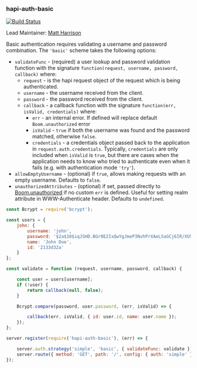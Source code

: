 ### hapi-auth-basic

[![Build Status](https://secure.travis-ci.org/hapijs/hapi-auth-basic.svg)](http://travis-ci.org/hapijs/hapi-auth-basic)

Lead Maintainer: [Matt Harrison](https://github.com/mtharrison)

Basic authentication requires validating a username and password combination. The `'basic'` scheme takes the following options:

- `validateFunc` - (required) a user lookup and password validation function with the signature `function(request, username, password, callback)` where:
    - `request` - is the hapi request object of the request which is being authenticated.
    - `username` - the username received from the client.
    - `password` - the password received from the client.
    - `callback` - a callback function with the signature `function(err, isValid, credentials)` where:
        - `err` - an internal error. If defined will replace default `Boom.unauthorized` error
        - `isValid` - `true` if both the username was found and the password matched, otherwise `false`.
        - `credentials` - a credentials object passed back to the application in `request.auth.credentials`. Typically, `credentials` are only
          included when `isValid` is `true`, but there are cases when the application needs to know who tried to authenticate even when it fails
          (e.g. with authentication mode `'try'`).
- `allowEmptyUsername` - (optional) if `true`, allows making requests with an empty username. Defaults to `false`.
- `unauthorizedAttributes` - (optional) if set, passed directly to [Boom.unauthorized](https://github.com/hapijs/boom#boomunauthorizedmessage-scheme-attributes) if no custom `err` is defined. Useful for setting realm attribute in WWW-Authenticate header. Defaults to `undefined`.

```javascript
const Bcrypt = require('bcrypt');

const users = {
    john: {
        username: 'john',
        password: '$2a$10$iqJSHD.BGr0E2IxQwYgJmeP3NvhPrXAeLSaGCj6IR/XU5QtjVu5Tm',   // 'secret'
        name: 'John Doe',
        id: '2133d32a'
    }
};

const validate = function (request, username, password, callback) {

    const user = users[username];
    if (!user) {
        return callback(null, false);
    }

    Bcrypt.compare(password, user.password, (err, isValid) => {

        callback(err, isValid, { id: user.id, name: user.name });
    });
};

server.register(require('hapi-auth-basic'), (err) => {

    server.auth.strategy('simple', 'basic', { validateFunc: validate });
    server.route({ method: 'GET', path: '/', config: { auth: 'simple' } });
});
```
